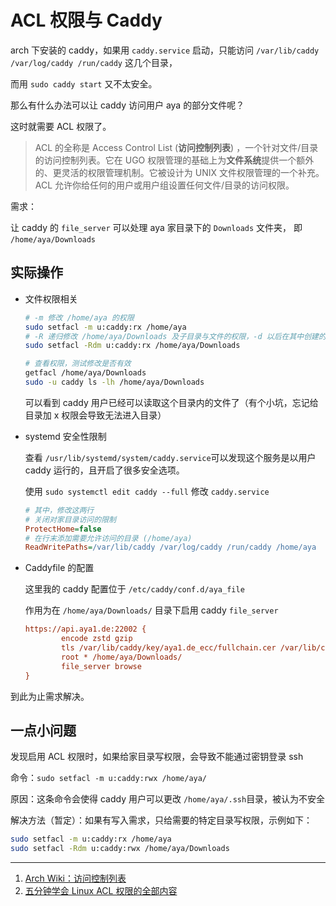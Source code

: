 # ACL 权限与 Caddy

arch 下安装的 caddy，如果用 `caddy.service`​ 启动，只能访问 `/var/lib/caddy /var/log/caddy /run/caddy`​ 这几个目录，

而用 `sudo caddy start`​ 又不太安全。

那么有什么办法可以让 caddy 访问用户 aya 的部分文件呢？

这时就需要 ACL 权限了。

> ACL 的全称是 Access Control List (**访问控制列表**) ，一个针对文件/目录的访问控制列表。它在 UGO 权限管理的基础上为**文件系统**提供一个额外的、更灵活的权限管理机制。它被设计为 UNIX 文件权限管理的一个补充。ACL 允许你给任何的用户或用户组设置任何文件/目录的访问权限。

需求：

让 caddy 的 `file_server`​​ ​可以处理 aya 家目录下的 `Downloads`​​​ 文件夹，
即 `/home/aya/Downloads`​​​

## 实际操作

* 文件权限相关

  ```bash
  # -m 修改 /home/aya 的权限
  sudo setfacl -m u:caddy:rx /home/aya
  # -R 递归修改 /home/aya/Downloads 及子目录与文件的权限，-d 以后在其中创建的文件也有同样的属性
  sudo setfacl -Rdm u:caddy:rx /home/aya/Downloads

  # 查看权限，测试修改是否有效
  getfacl /home/aya/Downloads
  sudo -u caddy ls -lh /home/aya/Downloads
  ```

  可以看到 caddy 用户已经可以读取这个目录内的文件了（有个小坑，忘记给目录加 x 权限会导致无法进入目录）

* systemd 安全性限制

  查看 `/usr/lib/systemd/system/caddy.service`​ 可以发现这个服务是以用户 caddy 运行的，且开启了很多安全选项。

  使用 `sudo systemctl edit caddy --full`​ 修改 `caddy.service`​

  ```ini
  # 其中，修改这两行
  # 关闭对家目录访问的限制
  ProtectHome=false
  # 在行末添加需要允许访问的目录 (/home/aya)
  ReadWritePaths=/var/lib/caddy /var/log/caddy /run/caddy /home/aya
  ```
* Caddyfile 的配置

  这里我的 caddy 配置位于 `/etc/caddy/conf.d/aya_file`​

  作用为在 `/home/aya/Downloads/` ​目录下启用 caddy `file_server`​

  ```ini
  https://api.aya1.de:22002 {
          encode zstd gzip
          tls /var/lib/caddy/key/aya1.de_ecc/fullchain.cer /var/lib/caddy/key/aya1.de_ecc/aya1.de.key
          root * /home/aya/Downloads/
          file_server browse
  }
  ```

到此为止需求解决。

## 一点小问题

发现启用 ACL 权限时，如果给家目录写权限，会导致不能通过密钥登录 ssh

命令：`sudo setfacl -m u:caddy:rwx /home/aya/`​

原因：这条命令会使得 caddy 用户可以更改 `/home/aya/.ssh`​ 目录，被认为不安全

解决方法（暂定）：如果有写入需求，只给需要的特定目录写权限，示例如下：

```bash
sudo setfacl -m u:caddy:rx /home/aya
sudo setfacl -Rdm u:caddy:rwx /home/aya/Downloads
```

---

1. [Arch Wiki：访问控制列表](https://wiki.archlinuxcn.org/wiki/%E8%AE%BF%E9%97%AE%E6%8E%A7%E5%88%B6%E5%88%97%E8%A1%A8)
2. [五分钟学会 Linux ACL 权限的全部内容](https://cloud.tencent.com/developer/article/1361573)